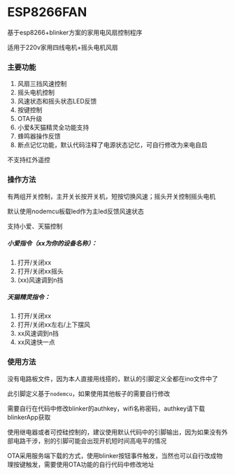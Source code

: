 # ESP8266FAN
基于esp8266+blinker方案的家用电风扇控制程序

适用于220v家用四线电机+摇头电机风扇

### 主要功能

1. 风扇三挡风速控制
2. 摇头电机控制
3. 风速状态和摇头状态LED反馈
4. 按键控制
5. OTA升级
6. 小爱&天猫精灵全功能支持
7. 蜂鸣器操作反馈
8. 断点记忆功能，默认代码注释了电源状态记忆，可自行修改为来电自启

不支持红外遥控

### 操作方法

有两组开关控制，主开关长按开关机，短按切换风速；摇头开关控制摇头电机

默认使用nodemcu板载led作为主led反馈风速状态

支持小爱、天猫控制

##### 小爱指令（xx为你的设备名称）：

1. 打开/关闭xx
2. 打开/关闭xx摇头
3. (xx)风速调到n挡

##### 天猫精灵指令：

1. 打开/关闭xx
2. 打开/关闭xx左右/上下摆风
3. xx风速调到n挡
4. xx风速快一点

### 使用方法

没有电路板文件，因为本人直接用线搭的，默认的引脚定义全都在ino文件中了

此引脚定义基于`nodemcu`，如果使用其他板子的需要自行修改

需要自行在代码中修改blinker的authkey，wifi名称密码，authkey请下载blinkerApp获取

使用继电器或者可控硅控制的，建议使用默认代码中的引脚输出，因为如果没有外部电路干涉，别的引脚可能会出现开机短时间高电平的情况

OTA采用服务端下载的方式，使用blinker按钮事件触发，当然也可以自行改成物理按键触发，需要使用OTA功能的自行代码中修改地址
